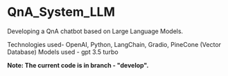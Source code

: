 # QnA_System_LLM
Developing a QnA chatbot based on Large Language Models.

Technologies used- OpenAI, Python, LangChain, Gradio, PineCone (Vector Database)
Models used - gpt 3.5 turbo

**Note: The current code is in branch - "develop".**
